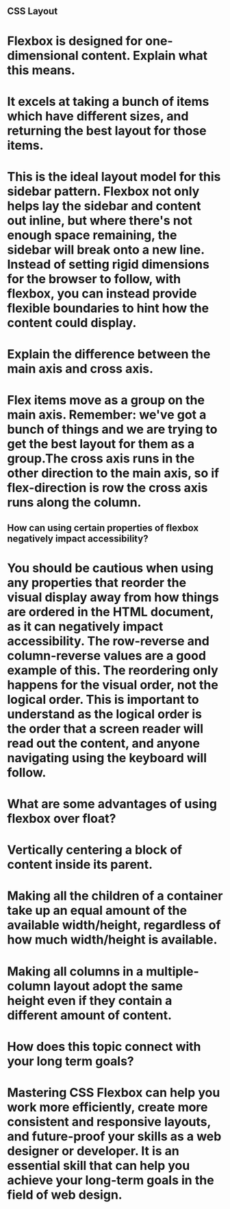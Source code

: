 ## CSS Layout

# Flexbox is designed for one-dimensional content. Explain what this means.

# It excels at taking a bunch of items which have different sizes, and returning the best layout for those items.

# This is the ideal layout model for this sidebar pattern. Flexbox not only helps lay the sidebar and content out inline, but where there's not enough space remaining, the sidebar will break onto a new line. Instead of setting rigid dimensions for the browser to follow, with flexbox, you can instead provide flexible boundaries to hint how the content could display.

# Explain the difference between the main axis and cross axis.

# Flex items move as a group on the main axis. Remember: we've got a bunch of things and we are trying to get the best layout for them as a group.The cross axis runs in the other direction to the main axis, so if flex-direction is row the cross axis runs along the column.

## How can using certain properties of flexbox negatively impact accessibility?

# You should be cautious when using any properties that reorder the visual display away from how things are ordered in the HTML document, as it can negatively impact accessibility. The row-reverse and column-reverse values are a good example of this. The reordering only happens for the visual order, not the logical order. This is important to understand as the logical order is the order that a screen reader will read out the content, and anyone navigating using the keyboard will follow.

# What are some advantages of using flexbox over float?

# Vertically centering a block of content inside its parent.
# Making all the children of a container take up an equal amount of the available width/height, regardless of how much width/height is available.
# Making all columns in a multiple-column layout adopt the same height even if they contain a different amount of content.

# How does this topic connect with your long term goals?

# Mastering CSS Flexbox can help you work more efficiently, create more consistent and responsive layouts, and future-proof your skills as a web designer or developer. It is an essential skill that can help you achieve your long-term goals in the field of web design.